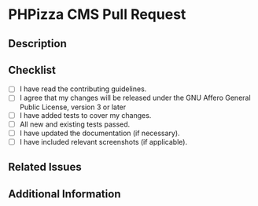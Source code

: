 # PHPizza CMS Pull Request

## Description

<!-- Please include a summary of the changes and the related issue you are addressing. -->

## Checklist

- [ ] I have read the contributing guidelines.
- [ ] I agree that my changes will be released under the GNU Affero General Public License, version 3 or later
- [ ] I have added tests to cover my changes.
- [ ] All new and existing tests passed.
- [ ] I have updated the documentation (if necessary).
- [ ] I have included relevant screenshots (if applicable).

## Related Issues

<!-- If this pull request addresses any issues, please list them here by their IDs. -->
<!-- Example: Closes #123 -->

## Additional Information

<!-- Provide any additional context or information that may be useful for reviewing this pull request. -->
